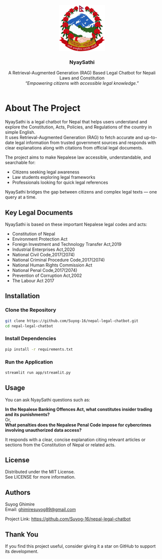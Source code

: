 <!-- PROJECT LOGO --> <br /> <p align="center"> <a href="https://github.com/Suyog-16/nepal-legal-chatbot"> <img src="images/Emblem_of_Nepal.png" alt="Logo" width="150" height="150"> </a> <h3 align="center">NyaySathi</h3> <p align="center"> A Retrieval-Augmented Generation (RAG) Based Legal Chatbot for Nepali Laws and Constitution <br /> <i>“Empowering citizens with accessible legal knowledge.”</i> <br /><br /> <!-- <a href="#usage">View Demo</a> --> </p> </p> <!-- ABOUT THE PROJECT -->
# About The Project

NyaySathi is a legal chatbot for Nepal that helps users understand and explore the Constitution, Acts, Policies, and Regulations of the country in simple English.  
It uses Retrieval-Augmented Generation (RAG) to fetch accurate and up-to-date legal information from trusted government sources and responds with clear explanations along with citations from official legal documents.

The project aims to make Nepalese law accessible, understandable, and searchable for:  
- Citizens seeking legal awareness  
- Law students exploring legal frameworks  
- Professionals looking for quick legal references  

NyaySathi bridges the gap between citizens and complex legal texts — one query at a time.

## Key Legal Documents

NyaySathi is based on these important Nepalese legal codes and acts:  
- Constitution of Nepal  
- Environment Protection Act  
- Foreign Investment and Technology Transfer Act,2019  
- Industrial Enterprises Act,2020  
- National Civil Code,2017(2074)
- National Criminal Procedure Code,2017(2074) 
- National Human Rights Commission Act  
- National Penal Code,2017(2074)  
- Prevention of Corruption Act,2002  
- The Labour Act 2017  

## Installation

### Clone the Repository  
```bash
git clone https://github.com/Suyog-16/nepal-legal-chatbot.git  
cd nepal-legal-chatbot  
```  

### Install Dependencies  
```bash
pip install -r requirements.txt  
```  

### Run the Application  
```bash
streamlit run app/streamlit.py  
```  

## Usage

You can ask NyaySathi questions such as:  

**In the Nepalese Banking Offences Act, what constitutes insider trading and its punishments?**  
Or,  
**What penalties does the Nepalese Penal Code impose for cybercrimes involving unauthorized data access?**  

It responds with a clear, concise explanation citing relevant articles or sections from the Constitution of Nepal or related acts.

## License

Distributed under the MIT License.  
See LICENSE for more information.

## Authors

Suyog Ghimire  
Email: ghimiresuyog89@gmail.com  

Project Link: https://github.com/Suyog-16/nepal-legal-chatbot  

## Thank You

If you find this project useful, consider giving it a star on GitHub to support its development.